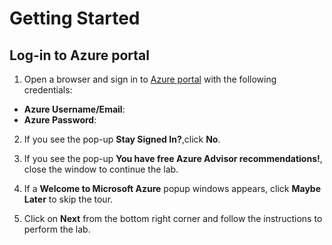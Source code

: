 # **Getting Started**

## **Log-in to Azure portal**

1. Open a browser and sign in to [Azure portal](https://portal.azure.com) with the following credentials:
- **Azure Username/Email**:  <inject key="AzureAdUserEmail"></inject>
- **Azure Password**: <inject key="AzureAdUserPassword"></inject>

2. If you see the pop-up **Stay Signed In?**,click **No**.

3. If you see the pop-up **You have free Azure Advisor recommendations!**, close the window to continue the lab.

4. If a **Welcome to Microsoft Azure** popup windows appears, click **Maybe Later** to skip the tour.

5. Click on **Next** from the bottom right corner and follow the instructions to perform the lab.
